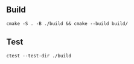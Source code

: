## Build
```shell
cmake -S . -B ./build && cmake --build build/
```
## Test
```shell
ctest --test-dir ./build
```